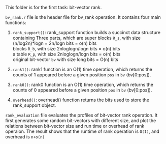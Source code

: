 This folder is for the first task: bit-vector rank. 

`bv_rank.r` file is the header file for bv_rank operation. It contains four main functions:
1. `rank_support()`: rank_support function builds a succinct data structure containing Three parts, which are
                  super blocks `R_s`, with size (n/log2n)*logn = 2n/logn bits = o(n) bits  
                  blocks `R_b`, with size 2nloglogn/logn bits = o(n) bits  
                  a table `R_p`, with size 2nloglogn/logn bits = o(n) bits  
                  original bit-vector `bv` with size long bits = O(n) bits  
                  
2. `rank1()`: rank1 function is an O(1) time operation, which returns the counts of 1 appeared before a given position `pos` in `bv` (bv[0:pos]).

3. `rank0()`: rank0 function is an O(1) time operation, which returns the counts of 0 appeared before a given position `pos` in `bv` (bv[0:pos]).

4. `overhead()`: overhead() function returns the bits used to store the rank_support object.

`rank_evaluation` file evaluates the profiles of bit-vector rank operation. It first generates some random bit-vectors with different size, and plot the relations between bit-vector size and run time or overhead of rank operaion. The result shows that the runtime of rank operation is `O(1)`, and  overhead is `n+o(n)`
